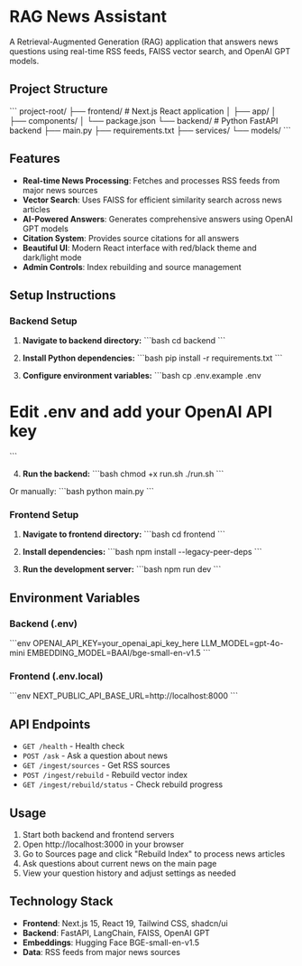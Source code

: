 # RAG News Assistant

A Retrieval-Augmented Generation (RAG) application that answers news questions using real-time RSS feeds, FAISS vector search, and OpenAI GPT models.

## Project Structure

\`\`\`
project-root/
├── frontend/          # Next.js React application
│   ├── app/
│   ├── components/
│   └── package.json
└── backend/           # Python FastAPI backend
    ├── main.py
    ├── requirements.txt
    ├── services/
    └── models/
\`\`\`

## Features

- **Real-time News Processing**: Fetches and processes RSS feeds from major news sources
- **Vector Search**: Uses FAISS for efficient similarity search across news articles
- **AI-Powered Answers**: Generates comprehensive answers using OpenAI GPT models
- **Citation System**: Provides source citations for all answers
- **Beautiful UI**: Modern React interface with red/black theme and dark/light mode
- **Admin Controls**: Index rebuilding and source management

## Setup Instructions

### Backend Setup

1. **Navigate to backend directory:**
\`\`\`bash
cd backend
\`\`\`

2. **Install Python dependencies:**
\`\`\`bash
pip install -r requirements.txt
\`\`\`

3. **Configure environment variables:**
\`\`\`bash
cp .env.example .env
# Edit .env and add your OpenAI API key
\`\`\`

4. **Run the backend:**
\`\`\`bash
chmod +x run.sh
./run.sh
\`\`\`

Or manually:
\`\`\`bash
python main.py
\`\`\`

### Frontend Setup

1. **Navigate to frontend directory:**
\`\`\`bash
cd frontend
\`\`\`

2. **Install dependencies:**
\`\`\`bash
npm install --legacy-peer-deps
\`\`\`

3. **Run the development server:**
\`\`\`bash
npm run dev
\`\`\`

## Environment Variables

### Backend (.env)
\`\`\`env
OPENAI_API_KEY=your_openai_api_key_here
LLM_MODEL=gpt-4o-mini
EMBEDDING_MODEL=BAAI/bge-small-en-v1.5
\`\`\`

### Frontend (.env.local)
\`\`\`env
NEXT_PUBLIC_API_BASE_URL=http://localhost:8000
\`\`\`

## API Endpoints

- `GET /health` - Health check
- `POST /ask` - Ask a question about news
- `GET /ingest/sources` - Get RSS sources
- `POST /ingest/rebuild` - Rebuild vector index
- `GET /ingest/rebuild/status` - Check rebuild progress

## Usage

1. Start both backend and frontend servers
2. Open http://localhost:3000 in your browser
3. Go to Sources page and click "Rebuild Index" to process news articles
4. Ask questions about current news on the main page
5. View your question history and adjust settings as needed

## Technology Stack

- **Frontend**: Next.js 15, React 19, Tailwind CSS, shadcn/ui
- **Backend**: FastAPI, LangChain, FAISS, OpenAI GPT
- **Embeddings**: Hugging Face BGE-small-en-v1.5
- **Data**: RSS feeds from major news sources
